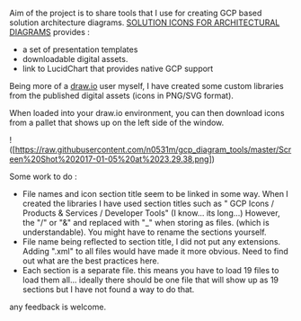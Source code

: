 Aim of the project is to share tools that I use for creating GCP based solution architecture diagrams. [SOLUTION ICONS FOR ARCHITECTURAL DIAGRAMS](https://cloud.google.com/icons/) provides : 
- a set of presentation templates
- downloadable digital assets. 
- link to LucidChart that provides native GCP support

Being more of a [draw.io](https://www.draw.io/) user myself, I have created some custom libraries from the published digital assets (icons in PNG/SVG format).  

When loaded into your draw.io environment, you can then download icons from a pallet that shows up on the left side of the window.

!([https://raw.githubusercontent.com/n0531m/gcp_diagram_tools/master/Screen%20Shot%202017-01-05%20at%2023.29.38.png])

Some work to do :
- File names and icon section title seem to be linked in some way. When I created the libraries I have used section titles such as " GCP Icons / Products & Services / Developer Tools" (I know... its long...)  However, the "/" or "&" and replaced with "_" when storing as files. (which is understandable). You might have to rename the sections yourself. 
- File name being reflected to section title, I did not put any extensions. Adding ".xml" to all files would have made it more obvious. Need to find out what are the best practices here.
- Each section is a separate file. this means you have to load 19 files to load them all...  ideally there should be one file that will show up as 19 sections but I have not found a way to do that.

any feedback is welcome.



